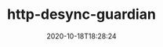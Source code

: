 ---
date: '2020-10-18T18:28:24'
draft: false
metadata:
  description: 'Analyze HTTP requests to minimize risks of HTTP Desync attacks (precursor
    for HTTP request smuggling/spli). '
  homepage: ''
  name: http-desync-guardian
  owner:
    github_url: https://github.com/aws
    login: aws
    name: Amazon Web Services
    url: https://amazon.com/aws
  url: https://github.com/aws/http-desync-guardian
tags: []
title: http-desync-guardian
type: tool
---